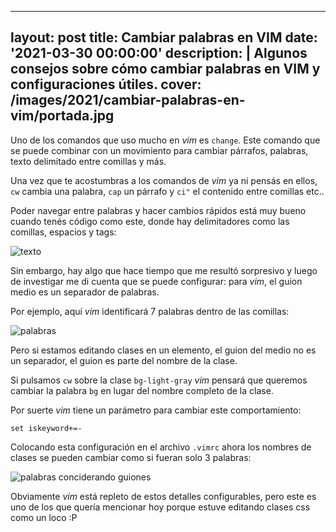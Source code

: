 
---
layout: post
title: Cambiar palabras en VIM
date: '2021-03-30 00:00:00'
description: |
  Algunos consejos sobre cómo cambiar palabras
  en VIM y configuraciones útiles.
cover: /images/2021/cambiar-palabras-en-vim/portada.jpg
---

Uno de los comandos que uso mucho en *vim* es `change`. Este comando
que se puede combinar con un movimiento para cambiar párrafos, palabras, texto
delimitado entre comillas y más.

Una vez que te acostumbras a los comandos de *vim* ya ni pensás en ellos, `cw` cambia
una palabra, `cap` un párrafo y `ci"` el contenido entre comillas etc..

Poder navegar entre palabras y hacer cambios rápidos está muy
bueno cuando tenés código como este, donde hay delimitadores como
las comillas, espacios y tags:

![texto](/images/2021/cambiar-palabras-en-vim/texto.png)

Sin embargo, hay algo que hace tiempo que me resultó sorpresivo y
luego de investigar me di cuenta que se puede configurar: para *vim*, el
guion medio es un separador de palabras.

Por ejemplo, aquí *vim* identificará 7 palabras dentro de las comillas:

![palabras](/images/2021/cambiar-palabras-en-vim/palabras.png)

Pero si estamos editando clases en un elemento, el guion del medio no es
un separador, el guion es parte del nombre de la clase.

Si pulsamos `cw` sobre la clase `bg-light-gray` *vim* pensará que queremos
cambiar la palabra `bg` en lugar del nombre completo de la clase.

Por suerte *vim* tiene un parámetro para cambiar este comportamiento:

```
set iskeyword+=-
```

Colocando esta configuración en el archivo `.vimrc` ahora los nombres de
clases se pueden cambiar como si fueran solo 3 palabras:

![palabras conciderando guiones](/images/2021/cambiar-palabras-en-vim/palabras2.png)

Obviamente *vim* está repleto de estos detalles configurables, pero este es uno de
los que quería mencionar hoy porque estuve editando clases css como un loco :P

